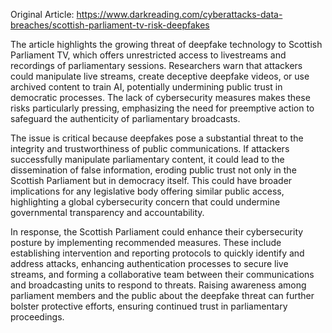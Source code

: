 Original Article: https://www.darkreading.com/cyberattacks-data-breaches/scottish-parliament-tv-risk-deepfakes

The article highlights the growing threat of deepfake technology to Scottish Parliament TV, which offers unrestricted access to livestreams and recordings of parliamentary sessions. Researchers warn that attackers could manipulate live streams, create deceptive deepfake videos, or use archived content to train AI, potentially undermining public trust in democratic processes. The lack of cybersecurity measures makes these risks particularly pressing, emphasizing the need for preemptive action to safeguard the authenticity of parliamentary broadcasts.

The issue is critical because deepfakes pose a substantial threat to the integrity and trustworthiness of public communications. If attackers successfully manipulate parliamentary content, it could lead to the dissemination of false information, eroding public trust not only in the Scottish Parliament but in democracy itself. This could have broader implications for any legislative body offering similar public access, highlighting a global cybersecurity concern that could undermine governmental transparency and accountability.

In response, the Scottish Parliament could enhance their cybersecurity posture by implementing recommended measures. These include establishing intervention and reporting protocols to quickly identify and address attacks, enhancing authentication processes to secure live streams, and forming a collaborative team between their communications and broadcasting units to respond to threats. Raising awareness among parliament members and the public about the deepfake threat can further bolster protective efforts, ensuring continued trust in parliamentary proceedings.